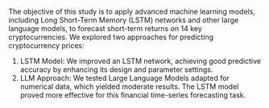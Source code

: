 The objective of this study is to apply advanced machine learning models, including Long Short-Term Memory (LSTM) networks and other large language models, to forecast short-term returns on 14 key cryptocurrencies.
We explored two approaches for predicting cryptocurrency prices:
1. LSTM Model: We improved an LSTM network, achieving good predictive accuracy by enhancing its design and parameter settings.
2. LLM Approach: We tested Large Language Models adapted for numerical data, which yielded moderate results.
The LSTM model proved more effective for this financial time-series forecasting task.
